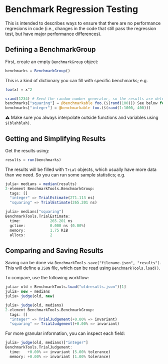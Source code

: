 # Benchmark Regression Testing
This is intended to describes ways to ensure that there are no performance regresions in code (i.e., changes in the code that still pass the regression test, but have major performance differences).

## Defining a BenchmarkGroup 

First, create an empty `BenchmarkGroup` object: 

```julia
benchmarks = BenchmarkGroup()
```

This is a kind of dictionary you can fill with specific benchmarks; e.g. 

```julia 
foo(x) = x^2 

srand(1234) # Seed the random number generator, so the results are deterministic. 
benchmarks["squaring"] = @benchmarkable foo.($(rand(100))) See below for meaning of $
benchmarks["integer"] = @benchmarkable foo.($(rand(1:1000, 400)))
```

:warning: Make sure you always interpolate outside functions and variables using `$(blahblah)`. 

## Getting and Simplifying Results 

Get the results using: 

```julia
results = run(benchmarks)
```

The results will be filled with `Trial` objects, which usually have more data than we need. So
you can run some sample statistics; e.g. 

```julia
julia> medians = median(results)
2-element BenchmarkTools.BenchmarkGroup:
  tags: []
  "integer" => TrialEstimate(271.113 ns)
  "squaring" => TrialEstimate(265.201 ns)

julia> medians["squaring"]
BenchmarkTools.TrialEstimate: 
  time:             265.201 ns
  gctime:           0.000 ns (0.00%)
  memory:           1.75 KiB
  allocs:           2
```

## Comparing and Saving Results 

Saving can be done via `BenchmarkTools.save("filename.json", "results")`. This will define a `JSON` file, 
which can be read using `BenchmarkTools.load()`. 

To compare, use the following workflow:

```julia
julia> old = BenchmarkTools.load("oldresults.json")[1]
julia> new = medians
julia> judge(old, new)

julia> judge(old, medians)
2-element BenchmarkTools.BenchmarkGroup:
  tags: []
  "integer" => TrialJudgement(+0.00% => invariant)
  "squaring" => TrialJudgement(+0.00% => invariant)
```

For more granular information, you can inspect each field: 

```julia
julia> judge(old, medians)["integer"]
BenchmarkTools.TrialJudgement:
  time:   +0.00% => invariant (5.00% tolerance)
  memory: +0.00% => invariant (1.00% tolerance)
```